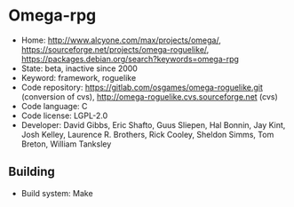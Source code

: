 # Omega-rpg

- Home: http://www.alcyone.com/max/projects/omega/, https://sourceforge.net/projects/omega-roguelike/, https://packages.debian.org/search?keywords=omega-rpg
- State: beta, inactive since 2000
- Keyword: framework, roguelike
- Code repository: https://gitlab.com/osgames/omega-roguelike.git (conversion of cvs), http://omega-roguelike.cvs.sourceforge.net (cvs)
- Code language: C
- Code license: LGPL-2.0
- Developer: David Gibbs, Eric Shafto, Guus Sliepen, Hal Bonnin, Jay Kint, Josh Kelley, Laurence R. Brothers, Rick Cooley, Sheldon Simms, Tom Breton, William Tanksley

## Building

- Build system: Make
